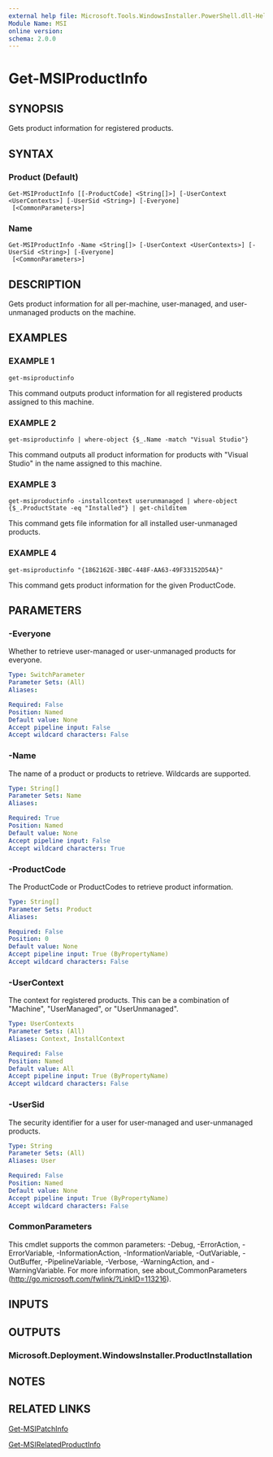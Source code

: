 ```yaml
---
external help file: Microsoft.Tools.WindowsInstaller.PowerShell.dll-Help.xml
Module Name: MSI
online version:
schema: 2.0.0
---
```


# Get-MSIProductInfo

## SYNOPSIS
Gets product information for registered products.

## SYNTAX

### Product (Default)
```
Get-MSIProductInfo [[-ProductCode] <String[]>] [-UserContext <UserContexts>] [-UserSid <String>] [-Everyone]
 [<CommonParameters>]
```

### Name
```
Get-MSIProductInfo -Name <String[]> [-UserContext <UserContexts>] [-UserSid <String>] [-Everyone]
 [<CommonParameters>]
```

## DESCRIPTION
Gets product information for all per-machine, user-managed, and user-unmanaged products on the machine.

## EXAMPLES

### EXAMPLE 1
```
get-msiproductinfo
```

This command outputs product information for all registered products assigned to this machine.

### EXAMPLE 2
```
get-msiproductinfo | where-object {$_.Name -match "Visual Studio"}
```

This command outputs all product information for products with "Visual Studio" in the name assigned to this machine.

### EXAMPLE 3
```
get-msiproductinfo -installcontext userunmanaged | where-object {$_.ProductState -eq "Installed"} | get-childitem
```

This command gets file information for all installed user-unmanaged products.

### EXAMPLE 4
```
get-msiproductinfo "{1862162E-3BBC-448F-AA63-49F33152D54A}"
```

This command gets product information for the given ProductCode.

## PARAMETERS

### -Everyone
Whether to retrieve user-managed or user-unmanaged products for everyone.

```yaml
Type: SwitchParameter
Parameter Sets: (All)
Aliases:

Required: False
Position: Named
Default value: None
Accept pipeline input: False
Accept wildcard characters: False
```

### -Name
The name of a product or products to retrieve.
Wildcards are supported.

```yaml
Type: String[]
Parameter Sets: Name
Aliases:

Required: True
Position: Named
Default value: None
Accept pipeline input: False
Accept wildcard characters: True
```

### -ProductCode
The ProductCode or ProductCodes to retrieve product information.

```yaml
Type: String[]
Parameter Sets: Product
Aliases:

Required: False
Position: 0
Default value: None
Accept pipeline input: True (ByPropertyName)
Accept wildcard characters: False
```

### -UserContext
The context for registered products.
This can be a combination of "Machine", "UserManaged", or "UserUnmanaged".

```yaml
Type: UserContexts
Parameter Sets: (All)
Aliases: Context, InstallContext

Required: False
Position: Named
Default value: All
Accept pipeline input: True (ByPropertyName)
Accept wildcard characters: False
```

### -UserSid
The security identifier for a user for user-managed and user-unmanaged products.

```yaml
Type: String
Parameter Sets: (All)
Aliases: User

Required: False
Position: Named
Default value: None
Accept pipeline input: True (ByPropertyName)
Accept wildcard characters: False
```

### CommonParameters
This cmdlet supports the common parameters: -Debug, -ErrorAction, -ErrorVariable, -InformationAction, -InformationVariable, -OutVariable, -OutBuffer, -PipelineVariable, -Verbose, -WarningAction, and -WarningVariable.
For more information, see about_CommonParameters (http://go.microsoft.com/fwlink/?LinkID=113216).

## INPUTS

## OUTPUTS

### Microsoft.Deployment.WindowsInstaller.ProductInstallation

## NOTES

## RELATED LINKS

[Get-MSIPatchInfo](get-msipatchinfo)

[Get-MSIRelatedProductInfo](get-msirelatedproductinfo)

